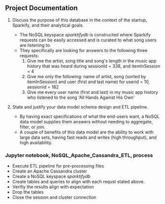 ## Project Documentation

1. Discuss the purpose of this database in the context of the startup, Sparkify, and their analytical goals.
    - The NoSQL keyspace *sparktifydb* is constructed where Sparkify requests can be easily accessed and is curated to what song users are listening to.
    - They specifically are looking for answers to the following three requests:
      1. Give me the artist, song title and song's length in the music app history that was heard during sessionId = 338, and itemInSession = 4
      2. Give me only the following: name of artist, song (sorted by itemInSession) and user (first and last name) for userid = 10, sessionid = 182
      3. Give me every user name (first and last) in my music app history who listened to the song 'All Hands Against His Own'


2. State and justify your data model schema design and ETL pipeline.
    - By having exact specifications of what the end-users want, a NoSQL data model supplies them answers without needing to aggregate, filter, or join.
    - A couple of benefits of this data model are the ability to work with large data sets, having fast reads and writes (high throughput), and high availability.


### Jupyter notebook, NoSQL_Apache_Cassandra_ETL, process
  - Execute ETL pipeline for pre-processing files
  - Create an Apache Cassandra cluster
  - Create a NoSQL keyspace *sparktifydb*
  - Create tables and queries to align with each requst stated above.
  - Verifiy the results align with expectation
  - Drop the tables
  - Close the session and cluster connection
